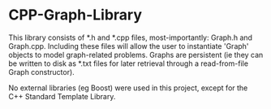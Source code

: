 # CPP-Graph-Library
This library consists of *.h and *.cpp files, most-importantly: Graph.h and Graph.cpp. Including these files will allow the user to instantiate 'Graph' objects to model graph-related problems. Graphs are persistent (ie they can be written to disk as *.txt files for later retrieval through a read-from-file Graph constructor).

No external libraries (eg Boost) were used in this project, except for the C++ Standard Template Library.
